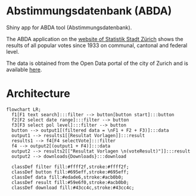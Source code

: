 # Abstimmungsdatenbank (ABDA)
Shiny app for ABDA tool (Abstimmungsdatenbank).

The ABDA application on the [website of Statistik Stadt Zürich](https://www.stadt-zuerich.ch/prd/de/index/statistik/publikationen-angebote/datenbanken-anwendungen/abstimmungsdatenbank.html) shows the results of all popular votes since 1933 on communal, cantonal and federal level.

The data is obtained from the Open Data portal of the city of Zurich and is available [here](https://data.stadt-zuerich.ch/dataset/politik_abstimmungen_seit1933).

# Architecture

```mermaid
flowchart LR;
  f1[F1 text search]:::filter --> button[button start]:::button
  f2[F2 select date range]:::filter --> button
  f3[F3 select pol level]:::filter --> button
  button --> output1[(filtered data = \nF1 + F2 + F3)]:::data
  output1 --> results1[[Resultat Vorlagen]]:::result
  results1 --> f4[F4 selectVote]:::filter
  f4 --> output2[(output1 + F4)]:::data
  output2 --> results2[["Resultat Vorlagen \n(voteResult)"]]:::result
  output2 --> downloads{Downloads}:::download
  
  classDef filter fill:#ffff2f,stroke:#ffff2f;
  classDef button fill:#695eff,stroke:#695eff;
  classDef data fill:#edade6,stroke:#acb0b0;
  classDef result fill:#59e6f0,stroke:#acb0b0;
  classDef download fill:#43cc4c,stroke:#43cc4c;
```
